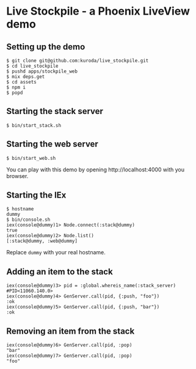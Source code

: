 # Live Stockpile - a Phoenix LiveView demo

## Setting up the demo

```
$ git clone git@github.com:kuroda/live_stockpile.git
$ cd live_stockpile
$ pushd apps/stockpile_web
$ mix deps.get
$ cd assets
$ npm i
$ popd
```

## Starting the stack server

```
$ bin/start_stack.sh
```

## Starting the web server

```
$ bin/start_web.sh
```

You can play with this demo by opening http://localhost:4000 with you browser.

## Starting the IEx

```
$ hostname
dummy
$ bin/console.sh
iex(console@dummy)1> Node.connect(:stack@dummy)
true
iex(console@dummy)2> Node.list()
[:stack@dummy, :web@dummy]
```

Replace `dummy` with your real hostname.

## Adding an item to the stack

```
iex(console@dummy)3> pid = :global.whereis_name(:stack_server)
#PID<11060.140.0>
iex(console@dummy)4> GenServer.call(pid, {:push, "foo"})
:ok
iex(console@dummy)5> GenServer.call(pid, {:push, "bar"})
:ok
```

## Removing an item from the stack

```
iex(console@dummy)6> GenServer.call(pid, :pop)
"bar"
iex(console@dummy)7> GenServer.call(pid, :pop)
"foo"
```
